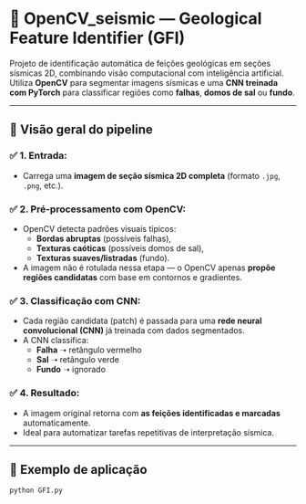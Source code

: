 # 🧠 OpenCV_seismic — Geological Feature Identifier (GFI)

Projeto de identificação automática de feições geológicas em seções sísmicas 2D, combinando visão computacional com inteligência artificial. Utiliza **OpenCV** para segmentar imagens sísmicas e uma **CNN treinada com PyTorch** para classificar regiões como **falhas**, **domos de sal** ou **fundo**.

---

## 📌 Visão geral do pipeline

### ✅ 1. Entrada:
- Carrega uma **imagem de seção sísmica 2D completa** (formato `.jpg`, `.png`, etc.).

### ✅ 2. Pré-processamento com OpenCV:
- OpenCV detecta padrões visuais típicos:
  - **Bordas abruptas** (possíveis falhas),
  - **Texturas caóticas** (possíveis domos de sal),
  - **Texturas suaves/listradas** (fundo).
- A imagem não é rotulada nessa etapa — o OpenCV apenas **propõe regiões candidatas** com base em contornos e gradientes.

### ✅ 3. Classificação com CNN:
- Cada região candidata (patch) é passada para uma **rede neural convolucional (CNN)** já treinada com dados segmentados.
- A CNN classifica:
  - **Falha** ➝ retângulo vermelho
  - **Sal** ➝ retângulo verde
  - **Fundo** ➝ ignorado

### ✅ 4. Resultado:
- A imagem original retorna com **as feições identificadas e marcadas** automaticamente.
- Ideal para automatizar tarefas repetitivas de interpretação sísmica.

---

## 🧪 Exemplo de aplicação

```bash
python GFI.py